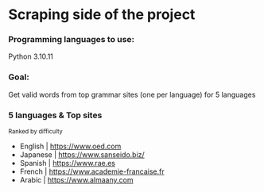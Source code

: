 # Scraping side of the project

### Programming languages to use:

Python 3.10.11

### Goal:

Get valid words from top grammar sites (one per language) for 5 languages

### 5 languages & Top sites
<sub> Ranked by difficulty </sub>

- English | https://www.oed.com
- Japanese | https://www.sanseido.biz/ <!-- /User/Dic/Index.aspx -->
- Spanish | https://www.rae.es
- French | https://www.academie-francaise.fr
- Arabic | https://www.almaany.com



